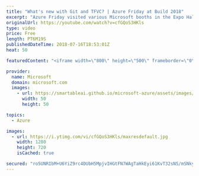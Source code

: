 ```yaml
---
title: "What's new with Git and TFVC? | Azure Friday at Build 2018"
excerpt: "Azure Friday visited various Microsoft booths in the Expo Hall at Build 2018 to learn what's new. In this episode, Donovan Brown chats with Edward Thomson about Git and TFVC.  For more information, see:  • DevOps Resource Center https://aka.ms/azfr/433/01  • Visual Studio Team Services https://aka.ms/azfr/433/02"
originalUrl: https://youtube.com/watch?v=cfGQoS3HKls
type: video
price: Free
length: PT6M19S
publishedDateTime: 2018-07-16T18:53:01Z
heat: 50

featuredContent: "<iframe width=\"800\" height=\"500\" frameborder=\"0\" src=\"https://www.youtube.com/embed/cfGQoS3HKls\" allow=\"accelerometer; autoplay; encrypted-media; gyroscope; picture-in-picture\" allowfullscreen></iframe>"

provider:
  name: Microsoft
  domain: microsoft.com
  images:
    - url: https://smartableai.github.io/microsoft-azure/assets/images/organizations/microsoft.com-50x50.jpg
      width: 50
      height: 50

topics:
  - Azure

images:
  - url: https://i.ytimg.com/vi/cfGQoS3HKls/maxresdefault.jpg
    width: 1280
    height: 720
    isCached: true

secured: "ro5UNRIbM+U6YiZ9rc4DUbH5MpjvIHGtFN7WAgTaHkEyi61KvT32sNS/mSNky+sWDIykZNxuzZmxUdgpxb4z9hpAMKuGsTMQorUANh0PDHrPvJGaQcDtt+GZy8peF9cH3MuguC/2tAzDbf2lpBLWCPrFIgWGDWKIEaO/r0qoUqWTBndB11/WICBrg2QroUrcZR8jrgZxg5l/hrCuEbqphvL7vXj+0nzju8wx7omNEES0oUYYKWUNcO9oM2uKI/rn7oQin7OTIgjGr4CdfNAH/DzY+Yk3Zk8HiZsXbXw+HuHN+pC6WpuudWGQ/UKKs1/x6OLuTTXbMyCdVtlZrKaIGt0oOPkHlUXt0hN3kZR3n6rhGSyXJZAfESwD+aW6DIwVtWXdJh+aSn2bkxpidZBbMW7a216G/yYGqDKU2Jdw0Uo=;97R+3rLK3sKOvRwxgxy9EQ=="
---
```


